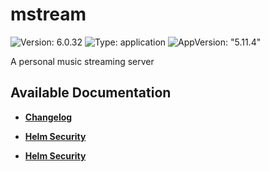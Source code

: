# mstream

![Version: 6.0.32](https://img.shields.io/badge/Version-6.0.32-informational?style=flat-square) ![Type: application](https://img.shields.io/badge/Type-application-informational?style=flat-square) ![AppVersion: "5.11.4"](https://img.shields.io/badge/AppVersion-"5.11.4"-informational?style=flat-square)

A personal music streaming server

## Available Documentation

- [**Changelog**](CHANGELOG)

- [**Helm Security**](container-security)

- [**Helm Security**](helm-security)

